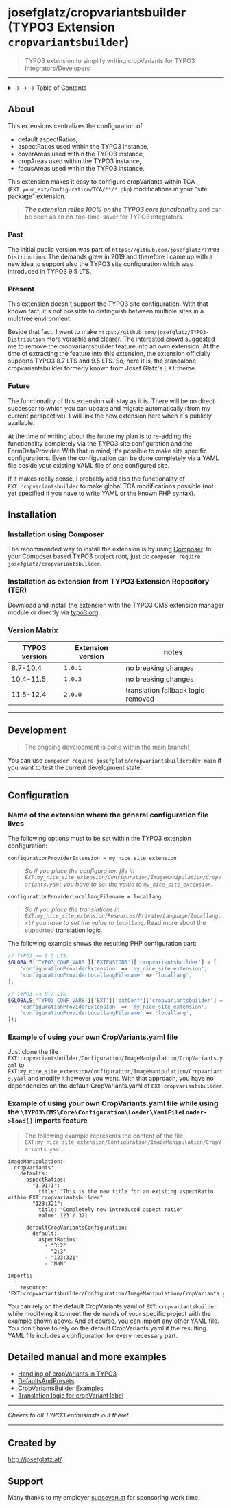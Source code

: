 # josefglatz/cropvariantsbuilder (TYPO3 Extension `cropvariantsbuilder`)

> TYPO3 extension to simplify writing cropVariants for TYPO3
> Integrators/Developers

---
<details>
    <summary>→ → → Table of Contents</summary>

1. → [About](#about)
   1. [Past](#past)
   2. [Present](#present)
   3. [Future](#future)
2. → [Installation](#installation)
   1. [Installation using Composer](#installation-using-composer)
   2. [Installation as extension from TYPO3 Extension Repository (TER)](#installation-as-extension-from-typo3-extension-repository-ter)
3. → [Configuration](#configuration)
   1. [Name of the extension where the general configuration file lives](#name-of-the-extension-where-the-general-configuration-file-lives)
   2. [Example of using your own CropVariants.yaml file](#example-of-using-your-own-cropvariantsyaml-file)
   3. [Example of using your own CropVariants.yaml file while using the \TYPO3\CMS\Core\Configuration\Loader\YamlFileLoader->load() imports feature](#example-of-using-your-own-cropvariantsyaml-file-while-using-the-typo3cmscoreconfigurationloaderyamlfileloader-load-imports-feature)
4. → [Detailed manual and more examples](#detailed-manual-and-more-examples)
   1. [Handling of cropVariants in TYPO3](Resources/LegacyDocumentation/Markdown/Images/Index.md#handling-of-cropvariants-in-typo3)
      1. [Centralized configuration for AspectRatio, Cover-/CropArea presets and CropVariant definitions](Resources/LegacyDocumentation/Markdown/Images/Index.md#centralized-configuration-for-aspectratio-cover-croparea-presets-and-cropvariant-definitions)
      2. [Handling of cropVariants in TYPO3: Simplified cropVariants configuration for the Table Configuration Array](Resources/LegacyDocumentation/Markdown/Images/Index.md#simplified-cropvariants-configuration-for-the-table-configuration-array)
   2. [Defaults And Presets](Resources/LegacyDocumentation/Markdown/Images/DefaultsAndPresets.md)
   3. [CropVariantsBuilder](Resources/LegacyDocumentation/Markdown/Images/CropVariantsBuilder.md)
      1. [Example 1: Set a global default cropVariants configuration](Resources/LegacyDocumentation/Markdown/Images/CropVariantsBuilder.md#example-1-set-a-global-default-cropvariants-configuration)
      2. [Example 2: Set custom cropVariants for a specific field of a specific table (pages.tx_my_nice_site_extension_nav_image)](Resources/LegacyDocumentation/Markdown/Images/CropVariantsBuilder.md#example-2-set-custom-cropvariants-for-a-specific-field-of-a-specific-table-pagestx_my_nice_site_extension_nav_image)
      3. [Example 3: Set custom cropVariants for tx_news_domain_model_news.fal_media](Resources/LegacyDocumentation/Markdown/Images/CropVariantsBuilder.md#example-3-set-custom-cropvariants-for-tx_news_domain_model_newsfal_media)
      4. [Example 4: Set custom cropVariants for `tt_content.image` for CType `tx_my_nice_site_extension_custom_ce1`](Resources/LegacyDocumentation/Markdown/Images/CropVariantsBuilder.md#example-4-set-custom-cropvariants-for-tt_contentimage-for-ctype-tx_my_nice_site_extension_custom_ce1)
   4. [Translation logic for cropVariant label](Resources/LegacyDocumentation/Markdown/Images/TranslationLogic.md)

---
</details>

## About

This extensions centralizes the configuration of

* default aspectRatios,
* aspectRatios used within the TYPO3 instance,
* coverAreas used within the TYPO3 instance,
* cropAreas used within the TYPO3 instance,
* focusAreas used within the TYPO3 instance.

This extension makes it easy to configure cropVariants within TCA
(`EXT:your_ext/Configuration/TCA/**/*.php`) modifications in your "site
package" extension.

> ***The extension relies 100% on the TYPO3 core functionality*** and
> can be seen as an on-top-time-saver for TYPO3 integrators.

### Past

The initial public version was part of
`https://github.com/josefglatz/TYPO3-Distribution`. The demands grew in
2019 and therefore I came up with a new idea to support also the TYPO3
site configuration which was introduced in TYPO3 9.5 LTS.

### Present

This extension doesn't support the TYPO3 site configuration. With that
known fact, it's not possible to distinguish between multiple sites in a
multitree environment.

Beside that fact, I want to make
`https://github.com/josefglatz/TYPO3-Distribution` more versatile and
clearer. The interested crowd suggested me to remove the
cropvariantsbuilder feature into an own extension. At the time of
extracting the feature into this extension, the extension officially
supports TYPO3 8.7 LTS and 9.5 LTS. So, here it is, the standalone
cropvariantsbuilder formerly known from Josef Glatz's EXT:theme.

### Future

The functionality of this extension will stay as it is. There will be no
direct successor to which you can update and migrate automatically (from
my current perspective). I will link the new extension here when it's
publicly available.

At the time of writing about the future my plan is to re-adding the
functionality completely via the TYPO3 site configuration and the
FormDataProvider. With that in mind, it's possible to make site specific
configurations. Even the configuration can be done completely via a YAML
file beside your existing YAML file of one configured site.

If it makes really sense, I probably add also the functionality of
`EXT:cropvariantsbuilder` to make global TCA modifications possible (not
yet specified if you have to write YAML or the known PHP syntax).

## Installation

### Installation using Composer

The recommended way to install the extension is by using
[Composer](https://getcomposer.org/). In your Composer based TYPO3
project root, just do `composer require josefglatz/cropvariantsbuilder`.

### Installation as extension from TYPO3 Extension Repository (TER)

Download and install the extension with the TYPO3 CMS extension manager
module or directly via
[typo3.org](https://typo3.org/extensions/repository/view/cropvariantsbuilder).

### Version Matrix

| TYPO3 version | Extension version | notes                              |
|---------------|-------------------|------------------------------------|
| 8.7-10.4      | `1.0.1`           | no breaking changes                |
| 10.4-11.5     | `1.0.3`           | no breaking changes                |
| 11.5-12.4     | `2.0.0`           | translation fallback logic removed |


---

## Development

> The ongoing development is done within the main branch!

You can use `composer require
josefglatz/cropvariantsbuilder:dev-main` if you want to test the
current development state.

---

## Configuration

### Name of the extension where the general configuration file lives

The following options must to be set within the TYPO3 extension
configuration:

```
configurationProviderExtension = my_nice_site_extension
```

> *So if you place the configuration file in
> `EXT:my_nice_site_extension/Configuration/ImageManipulation/CropVariants.yaml`
> you have to set the value to `my_nice_site_extension`.*


```
configurationProviderLocallangFilename = locallang
```

> *So if you place the translations in
> `EXT:my_nice_site_extension/Resources/Private/Language/locallang.xlf`
> you have to set the value to `locallang`.* Read more about the supported [translation logic](Resources/LegacyDocumentation/Markdown/Images/TranslationLogic.md).


The following example shows the resulting PHP configuration part:

```php
// TYPO3 >= 9.5 LTS:
$GLOBALS['TYPO3_CONF_VARS']['EXTENSIONS']['cropvariantsbuilder'] = [
    'configurationProviderExtension' => 'my_nice_site_extension',
    'configurationProviderLocallangFilename' => 'locallang',
];

// TYPO3 =< 8.7 LTS
$GLOBALS['TYPO3_CONF_VARS']['EXT']['extConf']['cropvariantsbuilder'] = serialize([
    'configurationProviderExtension' => 'my_nice_site_extension',
    'configurationProviderLocallangFilename' => 'locallang',
]);
```

### Example of using your own CropVariants.yaml file

Just clone the file
`EXT:cropvariantsbuilder/Configuration/ImageManipulation/CropVariants.yaml`
to
`EXT:my_nice_site_extension/Configuration/ImageManipulation/CropVariants.yaml`
and modify it however you want. With that approach, you have no
dependencies on the default CropVariants.yaml of
`EXT:cropvariantsbuilder`.

### Example of using your own CropVariants.yaml file while using the `\TYPO3\CMS\Core\Configuration\Loader\YamlFileLoader->load()` imports feature

> The following example represents the content of the file
> `EXT:my_nice_site_extension/Configuration/ImageManipulation/CropVariants.yaml`.

```
imageManipulation:
  cropVariants:
    defaults:
      aspectRatios:
        "1.91:1":
          title: "This is the new title for an existing aspectRatio within EXT:cropvariantsbuilder"
        "123:321":
          title: "Completely new introduced aspect ratio"
          value: 123 / 321

      defaultCropVariantsConfiguration:
        default:
          aspectRatios:
            - "3:2"
            - "2:3"
            - "123:321"
            - "NaN"

imports:
  -
    resource: 'EXT:cropvariantsbuilder/Configuration/ImageManipulation/CropVariants.yaml'

```

You can rely on the default CropVariants.yaml of
`EXT:cropvariantsbuilder` while modifying it to meet the demands of your
specific project with the example shown above. And of course, you can
import any other YAML file. You don't have to rely on the default
CropVariants.yaml if the resulting YAML file includes a configuration
for every necessary part.

## Detailed manual and more examples

* [Handling of cropVariants in TYPO3](Resources/LegacyDocumentation/Markdown/Images/Index.md#handling-of-cropvariants-in-typo3)
* [DefaultsAndPresets](Resources/LegacyDocumentation/Markdown/Images/DefaultsAndPresets.md)
* [CropVariantsBuilder Examples](Resources/LegacyDocumentation/Markdown/Images/CropVariantsBuilder.md)
* [Translation logic for cropVariant label](Resources/LegacyDocumentation/Markdown/Images/TranslationLogic.md)


---

*Cheers to all TYPO3 enthusiasts out there!*

---

## Created by

<http://josefglatz.at/>

## Support

Many thanks to my employer [supseven.at](https://www.supseven.at/) for
sponsoring work time.
